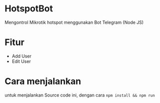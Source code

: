# HotspotBot
Mengontrol Mikrotik hotspot menggunakan Bot Telegram (Node JS)
# Fitur
- Add User
- Edit User
# Cara menjalankan
untuk menjalankan Source code ini, dengan cara
`npm install && npm run`
